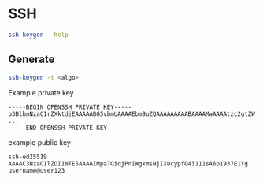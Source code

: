 # SSH

```bash
ssh-keygen --help
```

## Generate

```bash
ssh-keygen -t <algo>
```

Example private key

```
-----BEGIN OPENSSH PRIVATE KEY-----
b3BlbnNzaC1rZXktdjEAAAAABG5vbmUAAAAEbm9uZQAAAAAAAAABAAAAMwAAAAtzc2gtZW
...
-----END OPENSSH PRIVATE KEY-----
```

example public key

```
ssh-ed25519 AAAAC3NzaC1lZDI1NTE5AAAAIMpa7OiqjPnIWgkmsNjIXucypfQ4i111sA6p1937E1Yg username@user123
```


